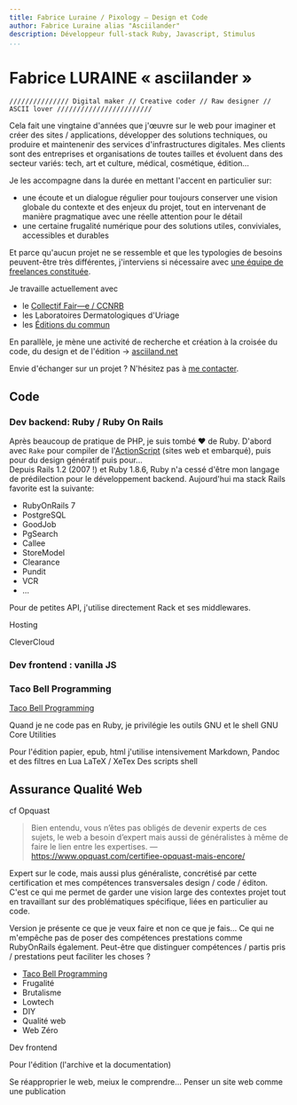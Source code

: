 ```yaml
---
title: Fabrice Luraine / Pixology — Design et Code
author: Fabrice Luraine alias "Asciilander"
description: Développeur full-stack Ruby, Javascript, Stimulus
...
```


# Fabrice LURAINE « asciilander »

```
/////////////// Digital maker // Creative coder // Raw designer // ASCII lover ////////////////////////
```

Cela fait une vingtaine d'années que j'œuvre sur le web pour imaginer et créer des sites / applications, développer des solutions techniques, ou produire et maintenenir des services d'infrastructures digitales. Mes clients sont des entreprises et organisations de toutes tailles et évoluent dans des secteur variés: tech, art et culture, médical, cosmétique, édition…

Je les accompagne dans la durée en mettant l'accent en particulier sur:

* une écoute et un dialogue régulier pour toujours conserver une vision globale du contexte et des enjeux du projet, tout en intervenant de manière pragmatique avec une réelle attention pour le détail
* une certaine frugalité numérique pour des solutions utiles, conviviales, accessibles et durables

Et parce qu'aucun projet ne se ressemble et que les typologies de besoins peuvent-être très différentes, j'interviens si nécessaire avec [une équipe de freelances constituée](https://spacedotspace.com).

Je travaille actuellement avec 

* le [Collectif Fair—e / CCNRB](https://ccnrb.org/)
* les Laboratoires Dermatologiques d'Uriage
* les [Éditions du commun](https://www.editionsducommun.org/)

En parallèle, je mène une activité de recherche et création à la croisée du code, du design et de l'édition → [asciiland.net](https://asciiland.net)

Envie d'échanger sur un projet ? N'hésitez pas à [me contacter](mailto:h.o.l.a@pixology.fr).

## Code

### Dev backend: Ruby / Ruby On Rails

Après beaucoup de pratique de PHP, je suis tombé ♥ de Ruby. D'abord avec `Rake` pour compiler de l'[ActionScript](https://fr.wikipedia.org/wiki/ActionScript) (sites web et embarqué), puis pour du design génératif puis pour…  
Depuis Rails 1.2 (2007 !) et Ruby 1.8.6, Ruby n'a cessé d'être mon langage de prédilection pour le développement backend.
Aujourd'hui ma stack Rails favorite est la suivante:

- RubyOnRails 7
- PostgreSQL
- GoodJob
- PgSearch
- Callee
- StoreModel
- Clearance
- Pundit
- VCR
- …

Pour de petites API, j'utilise directement Rack et ses middlewares.

Hosting

CleverCloud

### Dev frontend : vanilla JS

### Taco Bell Programming

[Taco Bell Programming](https://widgetsandshit.com/teddziuba/2010/10/taco-bell-programming.html)

Quand je ne code pas en Ruby, je privilégie les outils GNU et le shell
GNU Core Utilities

Pour l'édition
papier, epub, html
j'utilise intensivement 
Markdown, Pandoc et des filtres en Lua
LaTeX / XeTex
Des scripts shell



## Assurance Qualité Web

cf Opquast

> Bien entendu, vous n’êtes pas obligés de devenir experts de ces sujets, le
web a besoin d’expert mais aussi de généralistes à même de faire le lien entre
les expertises. 
> — <https://www.opquast.com/certifiee-opquast-mais-encore/>

Expert sur le code, mais aussi plus généraliste, concrétisé par cette certification et mes compétences transversales design / code / éditon.
C'est ce qui me permet de garder une vision large des contextes projet tout en travaillant sur des problématiques spécifique, liées en particulier au code.



Version je présente ce que je veux faire et non ce que je fais…
Ce qui ne m'empêche pas de poser des compétences prestations comme RubyOnRails également.
Peut-être que distinguer compétences / partis pris / prestations peut faciliter les choses ?

- [Taco Bell Programming](https://widgetsandshit.com/teddziuba/2010/10/taco-bell-programming.html)
- Frugalité
- Brutalisme
- Lowtech
- DIY
- Qualité web
- Web Zéro



Dev frontend

Pour l'édition
(l'archive et la documentation)

Se réapproprier le web, meiux le comprendre…
Penser un site web comme une publication


